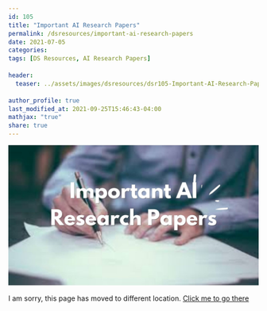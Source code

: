```yaml
---
id: 105    
title: "Important AI Research Papers"
permalink: /dsresources/important-ai-research-papers
date: 2021-07-05
categories:
tags: [DS Resources, AI Research Papers]

header:
  teaser: ../assets/images/dsresources/dsr105-Important-AI-Research-Papers.jpg

author_profile: true
last_modified_at: 2021-09-25T15:46:43-04:00
mathjax: "true"
share: true
---
```


![Important AI Research Papers](../assets/images/dsresources/dsr105-Important-AI-Research-Papers.jpg)

I am sorry, this page has moved to different location. [Click me to go there](/dsblog/important-ai-research-papers)